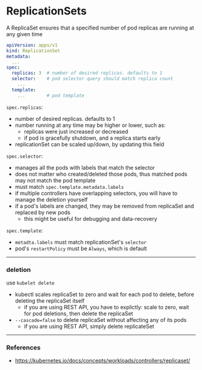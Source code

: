 # ReplicationSets

A ReplicaSet ensures that a specified number of pod replicas are running at any given time

```yaml
apiVersion: apps/v1
kind: ReplicationSet
metadata:
  ...
spec:
  replicas: 3  # number of desired replicas. defaults to 1
  selector:    # pod selector query should match replica count
    ...
  template:
    ...        # pod template
```

`spec.replicas`:
* number of desired replicas. defaults to 1
* number running at any time may be higher or lower, such as:
	* replicas were just increased or decreased
	* if pod is gracefully shutdown, and a replica starts early
* replicationSet can be scaled up/down, by updating this field

`spec.selector`:
* manages all the pods with labels that match the selector
* does not matter who created/deleted those pods, thus matched pods may not match the pod template
* must match `spec.template.metadata.labels`
* if multiple controllers have overlapping selectors, you will have to manage the deletion yourself
* if a pod's labels are changed, they may be removed from replicaSet and replaced by new pods
	* this might be useful for debugging and data-recovery

`spec.template`:
* `metadta.labels` must match replicationSet's `selector`
* pod's `restartPolicy` must be `Always`, which is default

---

### deletion

use `kubelet delete`

* kubectl scales replicaSet to zero and wait for each pod to delete, before deleting the replicaSet itself
	* if you are using REST API, you have to explictly: scale to zero, wait for pod deletions, then delete the replicaSet
* `--cascade=false` to delete replicaSet without affecting any of its pods
	* if you are using REST API, simply delete replicateSet

---

### References

* <https://kubernetes.io/docs/concepts/workloads/controllers/replicaset/>